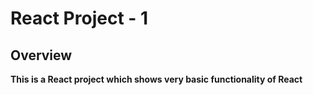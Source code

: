 # React Project - 1

## Overview

<strong>This is a React project which shows very basic functionality of React </strong>
